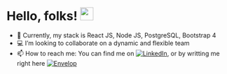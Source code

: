 # Hello, folks! <img src="https://raw.githubusercontent.com/MartinHeinz/MartinHeinz/master/wave.gif" width="30px">

- 🌱 Currently, my stack is React JS, Node JS, PostgreSQL, Bootstrap 4
- 💻 I’m looking to collaborate on a dynamic and flexible team
- 📫 How to reach me: You can find me on [![LinkedIn][1.2]][1], or by writting me right here [![Envelop][1.3]][2]

<!-- Icons -->
[1.2]: https://raw.githubusercontent.com/MartinHeinz/MartinHeinz/master/linkedin-3-16.png (LinkedIn icon without padding)
[1.3]: https://img.icons8.com/android/24/000000/filled-message.png
<!-- Links to your social media accounts -->
[1]: https://www.linkedin.com/in/bill-llach-bruges-a7b682175/
[2]: mailto:bill.llach1801@gmail.com



